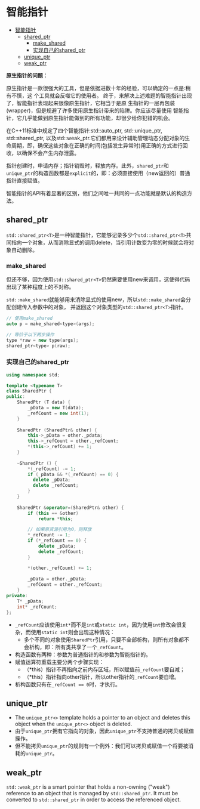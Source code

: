 # 智能指针

- [智能指针](#智能指针)
  - [shared\_ptr](#shared_ptr)
    - [make\_shared](#make_shared)
    - [实现自己的shared\_ptr](#实现自己的shared_ptr)
  - [unique\_ptr](#unique_ptr)
  - [weak\_ptr](#weak_ptr)

**原生指针的问题**：

原生指针是一款很强大的工具，但是依据进数十年的经验，可以确定的一点是:稍有不慎，这
个工具就会反噬它的使用者。
终于，来解决上述难题的智能指针出现了，智能指针表现起来很像原生指针，它相当于是原
生指针的一层再包装(wrapper)，但是规避了许多使用原生指针带来的陷阱。你应该尽量使用
智能指针，它几乎能做到原生指针能做到的所有功能，却很少给你犯错的机会。

在C++11标准中规定了四个智能指针:std::auto_ptr, std::unique_ptr, std::shared_ptr, 以及std::weak_ptr.它们都用来设计辅助管理动态分配对象的生命周期，即，确保这些对象在正确的时间(包括发生异常时)用正确的方式进行回收，以确保不会产生内存泄露。

指针创建时，申请内存；指针销毁时，释放内存。此外，`shared_ptr`和`unique_ptr`的构造函数都是`explicit`的，即：必须直接使用（new返回的）普通指针直接赋值。

智能指针的API有着显著的区别，他们之间唯一共同的一点功能就是默认的构造方法。

## shared_ptr

`std::shared_ptr<T>`是一种智能指针，它能够记录多少个`std::shared_ptr<T>`共同指向一个对象，从而消除显式的调用delete，当引用计数变为零的时候就会将对象自动删除。

### make_shared

但还不够，因为使用`std::shared_ptr<T>`仍然需要使用new来调用，这使得代码出现了某种程度上的不对称。

`std::make_shared`就能够用来消除显式的使用new，所以`std::make_shared`会分配创建传入参数中的对象， 并返回这个对象类型的`std::shared_ptr<T>`指针。

```c++
// 使用make_shared
auto p = make_shared<type>(args); 

// 等价于以下两步操作
type *raw = new type(args);
shared_ptr<type> p(raw); 
```

### 实现自己的shared_ptr

``` c++
using namespace std;

template <typename T>
class SharedPtr {
public:
    SharedPtr (T data) {
        _pData = new T(data);
        _refCount = new int(1);
    }
    
    SharedPtr (SharedPtr& other) {
        this->_pData = other._pdata;
        this->_refCount = other._refCount;
        *(this->_refCount) += 1;
    }
    
    ~SharedPtr () {
        *(_refCount) -= 1;
        if (_pData && *(_refCount) == 0) {
          delete _pData;
          delete _refCount;
        }
    }
    
    SharedPtr &operator=(SharedPtr& other) {
        if (this == &other)
            return *this;

        // 如果原资源引用为0，则释放
        *_refCount -= 1;
        if (*_refCount == 0) {
            delete _pData;
            delete _refCount;
        }

        *(other._refCount) += 1;
        
        _pData = other._pData;
        _refCount = other._refCount;
    }
private:    
    T* _pData;
    int* _refCount;
};
```

- `_refCount`应该使用`int*`而不是`int`或`static int`，因为使用`int`修改会很复杂，而使用`static int`则会出现这种情况：
  - 多个不同的对象使用`SharedPtr`引用，只要不全部析构，则所有对象都不会析构，即：所有类共享了一个`_refCount`。
- 构造函数有两种：参数为普通指针的和参数为智能指针的。
- 赋值运算符重载主要分两个步骤实现：
  - （*this）指针不再指向之前内存区域，所以赋值前`_refCount`要自减；
  - （*this）指针指向other指针，所以other指针的`_refCount`要自增。
- 析构函数只有在`_refCount == 0`时，才执行。

## unique_ptr

- The `unique_ptr<>` template holds a pointer to an object and deletes this object when the `unique_ptr<>` object is deleted.
- 由于`unique_ptr`拥有它指向的对象，因此`unique_ptr`不支持普通的拷贝或赋值操作。
- 但不能拷贝`unique_ptr`的规则有一个例外：我们可以拷贝或赋值一个将要被消耗的`unique_ptr`。

## weak_ptr

`std::weak_ptr` is a smart pointer that holds a non-owning ("weak") reference to an object that is managed by `std::shared_ptr`. It must be converted to `std::shared_ptr` in order to access the referenced object.
